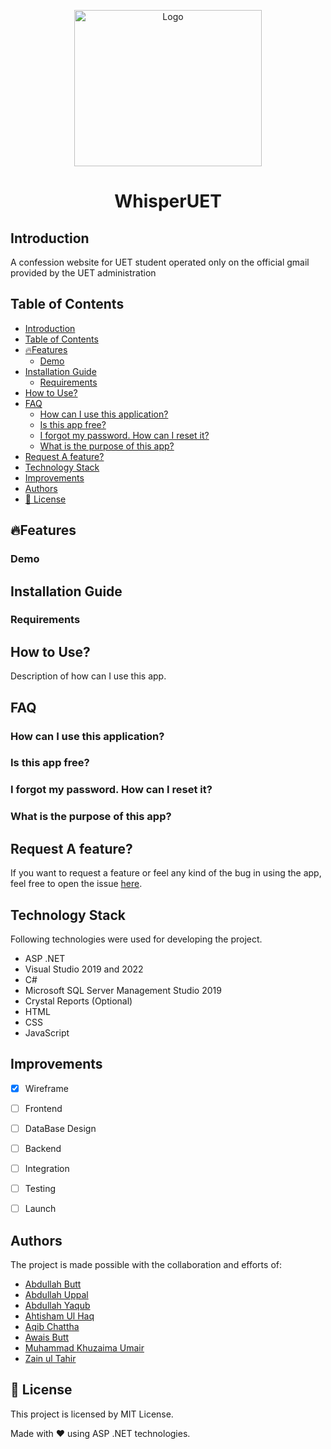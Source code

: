 <p align="center">
  <img width="300" height="250" src="images/logo.png" alt="Logo">
    <br>
    <h1 align="center">WhisperUET</h1>
</p>



## Introduction
A confession website for UET student operated only on the official gmail provided by the UET administration

## Table of Contents
- [Introduction](#introduction)
- [Table of Contents](#table-of-contents)
- [:fire:Features](#firefeatures)
  - [Demo](#demo)
- [Installation Guide](#installation-guide)
  - [Requirements](#requirements)
- [How to Use?](#how-to-use)
- [FAQ](#faq)
  - [How can I use this application?](#how-can-i-use-this-application)
  - [Is this app free?](#is-this-app-free)
  - [I forgot my password. How can I reset it?](#i-forgot-my-password-how-can-i-reset-it)
  - [What is the purpose of this app?](#what-is-the-purpose-of-this-app)
- [Request A feature?](#request-a-feature)
- [Technology Stack](#technology-stack)
- [Improvements](#improvements)
- [Authors](#authors)
- [:memo: License](#memo-license)

## :fire:Features

### Demo


## Installation Guide

### Requirements


## How to Use?
Description of how can I use this app.


## FAQ

### How can I use this application?


### Is this app free?

### I forgot my password. How can I reset it?

### What is the purpose of this app?


## Request A feature?
If you want to request a feature or feel any kind of the bug in using the app, feel free to open the issue [here](https://github.com/AbdullahButt2611/WhisperUET).


## Technology Stack
Following technologies were used for developing the project.
- ASP .NET
- Visual Studio 2019 and 2022
- C#
- Microsoft SQL Server Management Studio 2019
- Crystal Reports (Optional)
- HTML
- CSS
- JavaScript


## Improvements
- [x] Wireframe
- [ ] Frontend
- [ ] DataBase Design
- [ ] Backend
- [ ] Integration
- [ ] Testing
- [ ] Launch


## Authors
The project is made possible with the collaboration and efforts of:

- [Abdullah Butt][1]
- [Abdullah Uppal][2]
- [Abdullah Yaqub][3]
- [Ahtisham Ul Haq][4]
- [Aqib Chattha][5]
- [Awais Butt][6]
- [Muhammad Khuzaima Umair][7]
- [Zain ul Tahir][8]



[1]: https://www.github.com/AbdullahButt2611 
[2]: https://www.github.com/Abdullah-Uppal
[3]: https://www.github.com/AbdullahYaqub72
[4]: https://github.com/ahtisham774/
[5]: https://www.github.com/AqibChattha
[6]: https://www.github.com/Awais612
[7]: https://www.github.com/mkhuzaima
[8]: #authors

## :memo: License
This project is licensed by MIT License.

Made with :heart: using ASP .NET technologies. 
